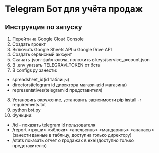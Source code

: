 # Telegram Бот для учёта продаж
## Инструкция по запуску

1. Перейти на Google Cloud Console
2. Создать проект
3. Включить Google Sheets API и Google Drive API
4. Создать сервисный аккаунт
5. Скачать .json-файл ключа, положить в keys/service_account.json
6. В .env указать TELEGRAM_TOKEN от бота
7. В configs.py занести:
- spreadsheet_id(id таблицы)
- directors(telegram id директора магазина:id магазина)
- representatives(telegram id представителя)
8. Установить окружение, установить зависимости pip install -r requirements.txt
9. python bot.py
10. Функции: 
- /id - показать telegram id пользователя 
- /report <груши> <яблоки> <апельсины> <мандарины> <ананасы> (занести данные в таблицу, доступна только директору)
- /stats показать отчет о продажах в exel (доступно только представителю)